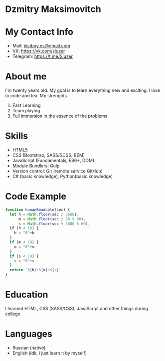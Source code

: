# Dzmitry Maksimovitch
# My Contact Info
* Mail: bistboy.es@gmail.com
* VK: https://vk.com/sluzer
* Telegram: https://t.me/Sluzer
# About me 
I'm twenty years old. My goal is to learn everything new and exciting. I love to code and tea.
My strenghts
1. Fast Learning
1. Team playing
1. Full immersion in the essence of the problems
# Skills
* HTML5
* CSS (Bootstrap, SASS/SCSS, BEM)
* JavaScript (Fundamentals, ES6+, DOM)
* Module Bundlers: Gulp
* Version control: Git (remote service GitHub)
* C# (basic knowledge), Python(basic knowledge)
# Code Example
```JavaScript
function humanReadable(sec) {
  let h = Math.floor(sec / 3600),
      m = Math.floor(sec / 60 % 60),
      s = Math.floor(sec % 3600 % 60);
  if (h < 10) {
    h = "0"+h
  }
  if (m < 10) {
    m = "0"+m
  }
  if (s < 10) {
    s = "0"+s
  }
  return `${h}:${m}:${s}`
}
```
# Education
I learned HTML, CSS (SASS/CSS), JavaScript and other things during college
# Languages
* Russian (native) 
* English (idk, i just learn it by myself)